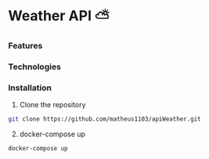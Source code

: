 # Weather API ⛅

### Features

### Technologies

### Installation
1. Clone the repository
```bash
git clone https://github.com/matheus1103/apiWeather.git
```
2. docker-compose up
```bash
docker-compose up
```